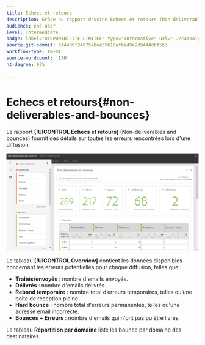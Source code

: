 ```yaml
---
title: Echecs et retours
description: Grâce au rapport d'usine Echecs et retours (Non-deliverables and bounces), découvrez les erreurs qui peuvent s'être produites pendant votre diffusion.
audience: end-user
level: Intermediate
badge: label="DISPONIBILITÉ LIMITÉE" type="Informative" url="../campaign-standard-migration-home.md" tooltip="Limité aux utilisateurs migrés Campaign Standard"
source-git-commit: 3f4400f24b75e8e435610afbe49e9d9444dbf563
workflow-type: tm+mt
source-wordcount: '130'
ht-degree: 93%

---
```


# Echecs et retours{#non-deliverables-and-bounces}

Le rapport **[!UICONTROL Echecs et retours]** (Non-deliverables and bounces) fournit des détails sur toutes les erreurs rencontrées lors d&#39;une diffusion.

![](assets/delivery_reports_7.png)

Le tableau **[!UICONTROL Overview]** contient les données disponibles concernant les erreurs potentielles pour chaque diffusion, telles que :

* **Traités/envoyés** : nombre d&#39;emails envoyés.
* **Délivrés** : nombre d&#39;emails délivrés.
* **Rebond temporaire** : nombre total d’erreurs temporaires, telles qu’une boîte de réception pleine.
* **Hard bounce** : nombre total d&#39;erreurs permanentes, telles qu&#39;une adresse email incorrecte.
* **Bounces + Erreurs** : nombre d&#39;emails qui n&#39;ont pas pu être livrés.

Le tableau **Répartition par domaine** liste les bounce par domaine des destinataires.
